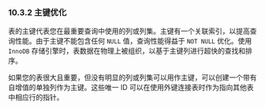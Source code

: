 ### 10.3.2 主键优化

表的主键代表您在最重要查询中使用的列或列集。主键有一个关联索引，以提高查询性能。由于主键不能包含任何 `NULL` 值，查询性能得益于 `NOT NULL` 优化。使用 `InnoDB` 存储引擎时，表数据在物理上被组织，以基于主键列进行超快的查找和排序。

如果您的表很大且重要，但没有明显的列或列集可以用作主键，可以创建一个带有自增值的单独列作为主键。这些唯一 ID 可以在使用外键连接表时作为指向其他表中相应行的指针。